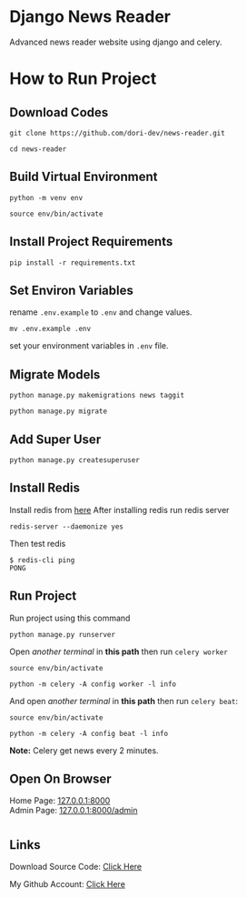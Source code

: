 # Django News Reader

Advanced news reader website using django and celery.

#

# How to Run Project

## Download Codes

```
git clone https://github.com/dori-dev/news-reader.git
```

```
cd news-reader
```

## Build Virtual Environment

```
python -m venv env
```

```
source env/bin/activate
```

## Install Project Requirements

```
pip install -r requirements.txt
```

## Set Environ Variables

rename `.env.example` to `.env` and change values.<br>

```
mv .env.example .env
```

set your environment variables in `.env` file.

## Migrate Models

```
python manage.py makemigrations news taggit
```

```
python manage.py migrate
```

## Add Super User

```
python manage.py createsuperuser
```

## Install Redis

Install redis from [here](https://redis.io/docs/getting-started/installation/)
After installing redis run redis server

```
redis-server --daemonize yes
```

Then test redis

```
$ redis-cli ping
PONG
```

## Run Project

Run project using this command

```
python manage.py runserver
```

Open _another terminal_ in **this path** then run `celery worker`

```
source env/bin/activate
```

```
python -m celery -A config worker -l info
```

And open _another terminal_ in **this path** then run `celery beat`:

```
source env/bin/activate
```

```
python -m celery -A config beat -l info
```

**Note:** Celery get news every 2 minutes.

## Open On Browser

Home Page: [127.0.0.1:8000](http://127.0.0.1:8000/)<br>
Admin Page: [127.0.0.1:8000/admin](http://127.0.0.1:8000/admin/)

#

## Links

Download Source Code: [Click Here](https://github.com/dori-dev/news-reader/archive/refs/heads/master.zip)

My Github Account: [Click Here](https://github.com/dori-dev/)
